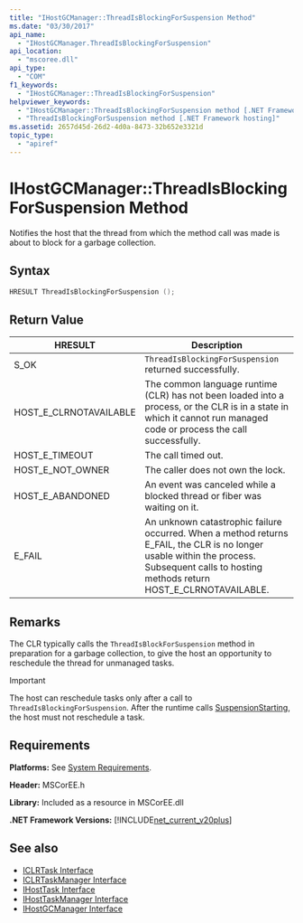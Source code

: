 ```yaml
---
title: "IHostGCManager::ThreadIsBlockingForSuspension Method"
ms.date: "03/30/2017"
api_name: 
  - "IHostGCManager.ThreadIsBlockingForSuspension"
api_location: 
  - "mscoree.dll"
api_type: 
  - "COM"
f1_keywords: 
  - "IHostGCManager::ThreadIsBlockingForSuspension"
helpviewer_keywords: 
  - "IHostGCManager::ThreadIsBlockingForSuspension method [.NET Framework hosting]"
  - "ThreadIsBlockingForSuspension method [.NET Framework hosting]"
ms.assetid: 2657d45d-26d2-4d0a-8473-32b652e3321d
topic_type: 
  - "apiref"
---
```

# IHostGCManager::ThreadIsBlockingForSuspension Method
Notifies the host that the thread from which the method call was made is about to block for a garbage collection.  
  
## Syntax  
  
```cpp  
HRESULT ThreadIsBlockingForSuspension ();  
```  
  
## Return Value  
  
|HRESULT|Description|  
|-------------|-----------------|  
|S_OK|`ThreadIsBlockingForSuspension` returned successfully.|  
|HOST_E_CLRNOTAVAILABLE|The common language runtime (CLR) has not been loaded into a process, or the CLR is in a state in which it cannot run managed code or process the call successfully.|  
|HOST_E_TIMEOUT|The call timed out.|  
|HOST_E_NOT_OWNER|The caller does not own the lock.|  
|HOST_E_ABANDONED|An event was canceled while a blocked thread or fiber was waiting on it.|  
|E_FAIL|An unknown catastrophic failure occurred. When a method returns E_FAIL, the CLR is no longer usable within the process. Subsequent calls to hosting methods return HOST_E_CLRNOTAVAILABLE.|  
  
## Remarks  
 The CLR typically calls the `ThreadIsBlockForSuspension` method in preparation for a garbage collection, to give the host an opportunity to reschedule the thread for unmanaged tasks.  
  
> [!IMPORTANT]
> The host can reschedule tasks only after a call to `ThreadIsBlockingForSuspension`. After the runtime calls [SuspensionStarting](../../../../docs/framework/unmanaged-api/hosting/ihostgcmanager-suspensionstarting-method.md), the host must not reschedule a task.  
  
## Requirements  
 **Platforms:** See [System Requirements](../../../../docs/framework/get-started/system-requirements.md).  
  
 **Header:** MSCorEE.h  
  
 **Library:** Included as a resource in MSCorEE.dll  
  
 **.NET Framework Versions:** [!INCLUDE[net_current_v20plus](../../../../includes/net-current-v20plus-md.md)]  
  
## See also

- [ICLRTask Interface](../../../../docs/framework/unmanaged-api/hosting/iclrtask-interface.md)
- [ICLRTaskManager Interface](../../../../docs/framework/unmanaged-api/hosting/iclrtaskmanager-interface.md)
- [IHostTask Interface](../../../../docs/framework/unmanaged-api/hosting/ihosttask-interface.md)
- [IHostTaskManager Interface](../../../../docs/framework/unmanaged-api/hosting/ihosttaskmanager-interface.md)
- [IHostGCManager Interface](../../../../docs/framework/unmanaged-api/hosting/ihostgcmanager-interface.md)
